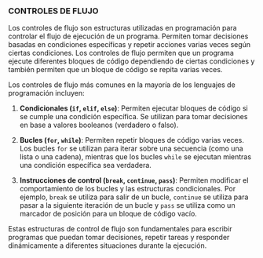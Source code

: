 ### CONTROLES DE FLUJO


Los controles de flujo son estructuras utilizadas en programación para controlar el flujo de ejecución de un programa. Permiten tomar decisiones basadas en condiciones específicas y repetir acciones varias veces según ciertas condiciones. Los controles de flujo permiten que un programa ejecute diferentes bloques de código dependiendo de ciertas condiciones y también permiten que un bloque de código se repita varias veces.

Los controles de flujo más comunes en la mayoría de los lenguajes de programación incluyen:

1. **Condicionales (`if`, `elif`, `else`)**: Permiten ejecutar bloques de código si se cumple una condición específica. Se utilizan para tomar decisiones en base a valores booleanos (verdadero o falso).

2. **Bucles (`for`, `while`)**: Permiten repetir bloques de código varias veces. Los bucles `for` se utilizan para iterar sobre una secuencia (como una lista o una cadena), mientras que los bucles `while` se ejecutan mientras una condición específica sea verdadera.

3. **Instrucciones de control (`break`, `continue`, `pass`)**: Permiten modificar el comportamiento de los bucles y las estructuras condicionales. Por ejemplo, `break` se utiliza para salir de un bucle, `continue` se utiliza para pasar a la siguiente iteración de un bucle y `pass` se utiliza como un marcador de posición para un bloque de código vacío.

Estas estructuras de control de flujo son fundamentales para escribir programas que puedan tomar decisiones, repetir tareas y responder dinámicamente a diferentes situaciones durante la ejecución.